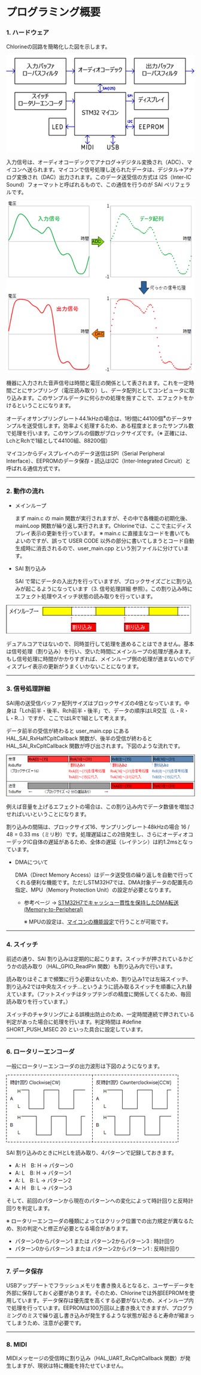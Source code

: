 # プログラミング概要

### 1. ハードウェア
Chlorineの回路を簡略化した図を示します。

![簡略図](img/004_001_sch.png) 

入力信号は、オーディオコーデックでアナログ→デジタル変換され（ADC）、マイコンへ送られます。マイコンで信号処理し送られたデータは、デジタル→アナログ変換され（DAC）出力されます。このデータ送受信の方式は I2S（Inter-IC Sound）フォーマットと呼ばれるもので、この通信を行うのが SAI ペリフェラルです。

![波形](img/004_001_sig.png) 

機器に入力された音声信号は時間と電圧の関係として表されます。これを一定時間ごとにサンプリング（電圧読み取り）し、データ配列としてコンピュータに取り込みます。このサンプルデータに何らかの処理を施すことで、エフェクトをかけるということになります。

オーディオサンプリングレート44.1kHzの場合は、1秒間に44100個<sup>※</sup>のデータサンプルを送受信します。効率よく処理するため、ある程度まとまったサンプル数で処理を行います。このサンプルの個数がブロックサイズです。（※ 正確には、LchとRchで1組として44100組、88200個）

マイコンからディスプレイへのデータ送信はSPI（Serial Peripheral Interface）、EEPROMのデータ保存・読込はI2C（Inter-Integrated Circuit）と呼ばれる通信方式です。

***

### 2. 動作の流れ

- メインループ
	
	まず main.c の main 関数が実行されますが、その中で各機能の初期化後、mainLoop 関数が繰り返し実行されます。Chlorineでは、ここで主にディスプレイ表示の更新を行っています。
	※ main.c に直接主なコードを書いてもよいのですが、誤って USER CODE 以外の部分に書いてしまうとコード自動生成時に消去されるので、user_main.cpp という別ファイルに分けています。
	
- SAI 割り込み
	
	SAI で常にデータの入出力を行っていますが、ブロックサイズごとに割り込みが起こるようになっています（3. 信号処理詳細 参照）。この割り込み時にエフェクト処理やスイッチ状態の読み取りを行っています。

![メインループ](img/004_002_main.png) 

デュアルコアではないので、同時並行して処理を進めることはできません。基本は信号処理（割り込み）を行い、空いた時間にメインループの処理が進みます。もし信号処理に時間がかかりすぎれば、メインループ側の処理が進まないのでディスプレイ表示の更新がうまくいかないことになります。

***

### 3. 信号処理詳細

SAI用の送受信バッファ配列サイズはブロックサイズの4倍となっています。中身は「Lch前半・後半、Rch前半・後半」で、データの順序はLR交互（L・R・L・R...）ですが、ここではLRで1組として考えます。

データ前半の受信が終わると user_main.cpp にある HAL_SAI_RxHalfCpltCallback 関数が、後半の受信が終わると HAL_SAI_RxCpltCallback 関数が呼び出されます。下図のような流れです。

![SAI](img/004_003_I2S.png) 

例えば音量を上げるエフェクトの場合は、この割り込み内でデータ数値を増加させればいいということになります。

割り込みの間隔は、ブロックサイズ16、サンプリングレート48kHzの場合 16 / 48 = 0.33 ms（ミリ秒）です。処理遅延はこの2倍発生し、さらにオーディオコーデックIC自体の遅延があるため、全体の遅延（レイテンシ）は約1.2msとなっています。

- DMAについて

  DMA（Direct Memory Access）はデータ送受信の繰り返しを自動で行ってくれる便利な機能です。ただしSTM32H7では、DMA対象データの配置先の指定、MPU（Memory Protection Unit）の設定が必要となります。
  
  - 参考ページ → [STM32H7でキャッシュ一貫性を保持したDMA転送(Memory-to-Peripheral)](https://www.keshikan.net/gohantabeyo/?p=563)
  
    ※ MPUの設定は、[マイコンの機能設定](003_マイコンの機能設定.md)で行うことが可能です。

***

### 4. スイッチ

前述の通り、SAI 割り込みは定期的に起こります。スイッチが押されているかどうかの読み取り（HAL_GPIO_ReadPin 関数）も割り込み内で行います。

読み取りはそこまで頻繁に行う必要はないため、割り込み1では左端スイッチ、割り込み2では中央左スイッチ...というように読み取るスイッチを順番に入れ替えています。（フットスイッチはタップテンポの精度に関係してくるため、毎回読み取りを行っています。）

スイッチのチャタリングによる誤検出防止のため、一定時間連続で押されている判定があった場合に処理を行います。判定時間は #define SHORT_PUSH_MSEC 20 といった具合に設定しています。

***

### 6. ロータリーエンコーダ

一般にロータリーエンコーダの出力波形は下図のようになります。

![RE](img/004_005_re.png)

SAI 割り込みのときにHとLを読み取り、4パターンで記録しておきます。

- A: H　B: H → パターン0
- A: L　B: H → パターン1
- A: L　B: L → パターン2
- A: H　B: L → パターン3

そして、前回のパターンから現在のパターンへの変化によって時計回りと反時計回りを判定します。

※ ロータリーエンコーダの種類によってはクリック位置での出力規定が異なるため、別の判定へと修正が必要となる場合があります。

- パターン0からパターン1 または パターン2からパターン3 :  時計回り
- パターン0からパターン3 または パターン2からパターン1 :  反時計回り

***

### 7. データ保存

USBアップデートでフラッシュメモリを書き換えるとなると、ユーザーデータを外部に保存しておく必要があります。そのため、Chlorineでは外部EEPROMを使用しています。データ保存は優先度を高くする必要がないため、メインループ内で処理を行っています。EEPROMは100万回以上書き換えできますが、プログラミングのミスで繰り返し書き込みが発生するような状態が起きると寿命が縮まってしまうため、注意が必要です。

***

### 8. MIDI

MIDIメッセージの受信時に割り込み（HAL_UART_RxCpltCallback 関数）が発生しますが、現状は特に機能を持たせていません。
